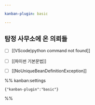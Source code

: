 ```yaml
---

kanban-plugin: basic

---
```


## 탐정 사무소에 온 의뢰들

- [ ] [[VScode)python command not found]]
- [ ] [[파이썬 기본문법]]
- [ ] [[NoUniqueBeanDefinitionException]]




%% kanban:settings
```
{"kanban-plugin":"basic"}
```
%%